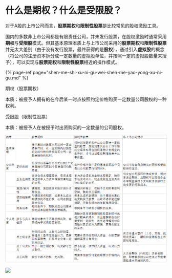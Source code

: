 # 什么是期权？什么是受限股？

对于A股的上市公司而言，**股票期权**和**限制性股票**是比较常见的股权激励工具。

国内的多数非上市公司都是有限责任公司，并未发行股票，在股权激励时通常采用**期权**与**受限股**模式。但其基本原理本质上与上市公司采用的**股票期权**和**限制性股票**并无太大差别（由于没有发行股票，最终获得的是**股权**），通过引入**虚拟股**的概念（将公司的注册资本拆分成一定数量的虚拟股单位，并按照一定的虚拟股数量来授予），可以实现与**股票期权**和**限制性股票**相近的操作模式。

{% page-ref page="shen-me-shi-xu-ni-gu-wei-shen-me-yao-yong-xu-ni-gu.md" %}

期权（股票期权）

本质：被授予人拥有的在今后某一时点按照约定价格购买一定数量公司股权的一种权利。

受限股（限制性股票）

本质：被授予人在被授予时出资购买的一定数量的公司股权。

![&#x80A1;&#x7968;&#x671F;&#x6743;&#x4E0E;&#x9650;&#x5236;&#x6027;&#x80A1;&#x7968;&#x5BF9;&#x6BD4;](../.gitbook/assets/image%20%2838%29.png)

![](file:///C:\Users\lukas\AppData\Roaming\Tencent\Users\262232793\QQ\WinTemp\RichOle\41G{}6F$]5JD_F74W1OI1EI.png)





